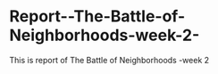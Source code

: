 # Report--The-Battle-of-Neighborhoods-week-2-
This is report of  The Battle of Neighborhoods -week 2
